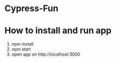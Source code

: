 # Cypress-Fun

# How to install and run app
1) npm install
2) npm start
3) open app on http://localhost:3000
